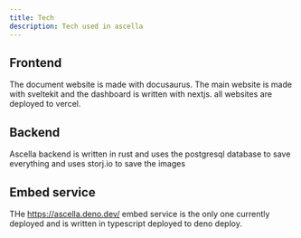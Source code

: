 ```yaml
---
title: Tech
description: Tech used in ascella
---
```


## Frontend

The document website is made with docusaurus. The main website is made with sveltekit and the dashboard is written with nextjs. all websites are deployed to vercel.

## Backend

Ascella backend is written in rust and uses the postgresql database to save everything and uses storj.io to save the images

## Embed service

THe https://ascella.deno.dev/ embed service is the only one currently deployed and is written in typescript deployed to deno deploy.

